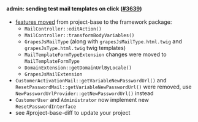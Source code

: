 #### admin: sending test mail templates on click ([#3639](https://github.com/shopsys/shopsys/pull/3639))

- [features moved](#movement-of-features-from-project-base-to-packages) from project-base to the framework package:
    - `MailController::editAction()`
    - `MailController::transformBodyVariables()`
    - `GrapesJsMailType` (along with `grapesJsMailType.html.twig` and `grapesJsType.html.twig` twig templates)
    - `MailTemplateFormTypeExtension` changes were moved to `MailTemplateFormType`
    - `DomainExtension::getDomainUrlByLocale()`
    - `GrapesJsMailExtension`
- `CustomerActivationMail::getVariableNewPasswordUrl()` and `ResetPasswordMail::getVariableNewPasswordUrl()` were removed, use `NewPasswordUrlProvider::getNewPasswordUrl()` instead
- `CustomerUser` and `Administrator` now implement new `ResetPasswordInterface`
- see #project-base-diff to update your project
